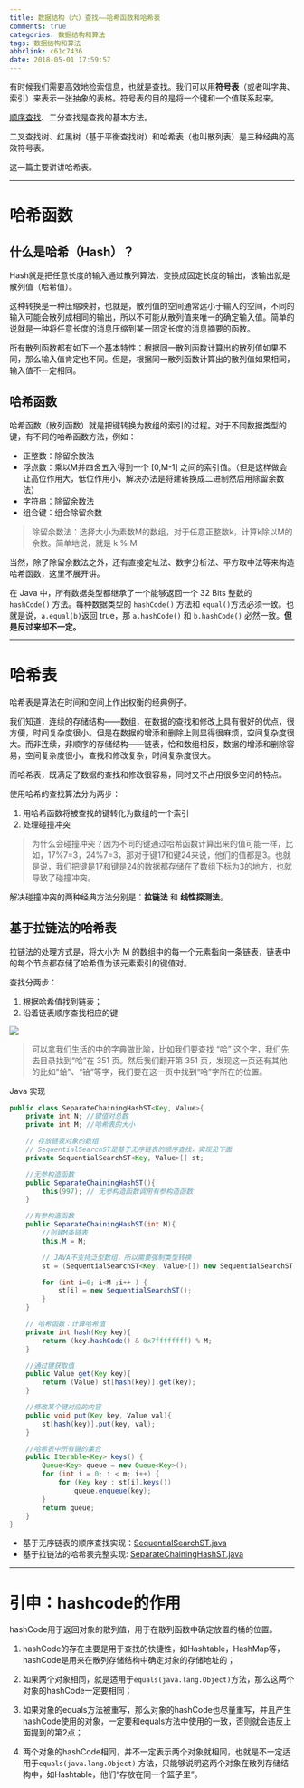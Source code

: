 ```yaml
---
title: 数据结构（六）查找——哈希函数和哈希表
comments: true
categories: 数据结构和算法
tags: 数据结构和算法
abbrlink: c61c7436
date: 2018-05-01 17:59:57
---
```


有时候我们需要高效地检索信息，也就是查找。我们可以用**符号表**（或者叫字典、索引）来表示一张抽象的表格。符号表的目的是将一个键和一个值联系起来。

[顺序查找](https://algs4.cs.princeton.edu/31elementary/SequentialSearchST.java.html)、二分查找是查找的基本方法。

二叉查找树、红黑树（基于平衡查找树）和哈希表（也叫散列表）是三种经典的高效符号表。

这一篇主要讲讲哈希表。

<!--more-->

---

# 哈希函数

## 什么是哈希（Hash）？

Hash就是把任意长度的输入通过散列算法，变换成固定长度的输出，该输出就是散列值（哈希值）。

这种转换是一种压缩映射，也就是，散列值的空间通常远小于输入的空间，不同的输入可能会散列成相同的输出，所以不可能从散列值来唯一的确定输入值。简单的说就是一种将任意长度的消息压缩到某一固定长度的消息摘要的函数。

所有散列函数都有如下一个基本特性：根据同一散列函数计算出的散列值如果不同，那么输入值肯定也不同。但是，根据同一散列函数计算出的散列值如果相同，输入值不一定相同。

## 哈希函数

哈希函数（散列函数）就是把键转换为数组的索引的过程。对于不同数据类型的键，有不同的哈希函数方法，例如：

- 正整数：除留余数法
- 浮点数：乘以M并四舍五入得到一个 [0,M-1] 之间的索引值。（但是这样做会让高位作用大，低位作用小，解决办法是将建转换成二进制然后用除留余数法）
- 字符串：除留余数法
- 组合键：组合除留余数

> 除留余数法：选择大小为素数M的数组，对于任意正整数k，计算k除以M的余数。简单地说，就是 k % M

当然，除了除留余数法之外，还有直接定址法、数字分析法、平方取中法等来构造哈希函数，这里不展开讲。

在 Java 中，所有数据类型都继承了一个能够返回一个 32 Bits 整数的 `hashCode()` 方法。每种数据类型的 `hashCode()` 方法和 `equal()`方法必须一致。也就是说，`a.equal(b)`返回 true，那 `a.hashCode()` 和 `b.hashCode()` 必然一致。**但是反过来却不一定。**

---

# 哈希表

哈希表是算法在时间和空间上作出权衡的经典例子。

我们知道，连续的存储结构——数组，在数据的查找和修改上具有很好的优点，很方便，时间复杂度很小。但是在数据的增添和删除上则显得很麻烦，空间复杂度很大。而非连续，非顺序的存储结构——链表，恰和数组相反，数据的增添和删除容易，空间复杂度很小，查找和修改复杂，时间复杂度很大。

而哈希表，既满足了数据的查找和修改很容易，同时又不占用很多空间的特点。

使用哈希的查找算法分为两步：

1. 用哈希函数将被查找的键转化为数组的一个索引
2. 处理碰撞冲突

> 为什么会碰撞冲突？因为不同的键通过哈希函数计算出来的值可能一样，比如，17%7=3，24%7=3，那对于键17和键24来说，他们的值都是3。也就是说，我们把键是17和键是24的数据都存储在了数组下标为3的地方，也就导致了碰撞冲突。

解决碰撞冲突的两种经典方法分别是：**拉链法** 和 **线性探测法**。

## 基于拉链法的哈希表

拉链法的处理方式是，将大小为 M 的数组中的每一个元素指向一条链表，链表中的每个节点都存储了哈希值为该元素索引的键值对。

查找分两步：

1. 根据哈希值找到链表；
2. 沿着链表顺序查找相应的键

![](../../../../images/DataStructure/hash.jpg)

> 可以拿我们生活的中的字典做比喻，比如我们要查找 “哈” 这个字，我们先去目录找到“哈”在 351 页。然后我们翻开第 351 页，发现这一页还有其他的比如"蛤"、“铪”等字，我们要在这一页中找到“哈”字所在的位置。

Java 实现

```java
public class SeparateChainingHashST<Key, Value>{
    private int N; //键值对总数
    private int M; //哈希表的大小

    // 存放链表对象的数组
    // SequentialSearchST是基于无序链表的顺序查找，实现见下面
    private SequentialSearchST<Key, Value>[] st;

    //无参构造函数
    public SeparateChainingHashST(){
        this(997); // 无参构造函数调用有参构造函数
    }

    //有参构造函数
    public SeparateChainingHashST(int M){
        //创建M条链表
        this.M = M;

        // JAVA不支持泛型数组，所以需要强制类型转换
        st = (SequentialSearchST<Key, Value>[]) new SequentialSearchST[M];

        for (int i=0; i<M ;i++ ) {
            st[i] = new SequentialSearchST();
        }
    }

    // 哈希函数：计算哈希值
    private int hash(Key key){
        return (key.hashCode() & 0x7ffffffff) % M;
    }

    //通过键获取值
    public Value get(Key key){
        return (Value) st[hash(key)].get(key);
    }

    //修改某个键对应的内容
    public void put(Key key, Value val){
        st[hash(key)].put(key, val);
    }

    //哈希表中所有键的集合
    public Iterable<Key> keys() {
        Queue<Key> queue = new Queue<Key>();
        for (int i = 0; i < m; i++) {
            for (Key key : st[i].keys())
                queue.enqueue(key);
        }
        return queue;
    }
}
```

- 基于无序链表的顺序查找实现：[SequentialSearchST.java](https://algs4.cs.princeton.edu/31elementary/SequentialSearchST.java.html)
- 基于拉链法的哈希表完整实现: [SeparateChainingHashST.java](https://algs4.cs.princeton.edu/34hash/SeparateChainingHashST.java.html)

---


# 引申：hashcode的作用

hashCode用于返回对象的散列值，用于在散列函数中确定放置的桶的位置。

1. hashCode的存在主要是用于查找的快捷性，如Hashtable，HashMap等，hashCode是用来在散列存储结构中确定对象的存储地址的；

2. 如果两个对象相同，就是适用于`equals(java.lang.Object)`方法，那么这两个对象的hashCode一定要相同；

3. 如果对象的equals方法被重写，那么对象的hashCode也尽量重写，并且产生hashCode使用的对象，一定要和equals方法中使用的一致，否则就会违反上面提到的第2点；

4. 两个对象的hashCode相同，并不一定表示两个对象就相同，也就是不一定适用于`equals(java.lang.Object)` 方法，只能够说明这两个对象在散列存储结构中，如Hashtable，他们“存放在同一个篮子里”。
